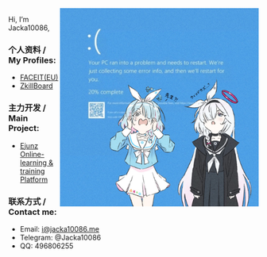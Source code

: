 <img align="right" src="image.jpg" width="400px" />

Hi, I’m Jacka10086,

### 个人资料 / My Profiles:
- [FACEIT(EU)](https://faceittracker.net/players/Jacka1-)
- [ZkillBoard](https://zkillboard.com/character/2121647240/)

### 主力开发 / Main Project:
- [Ejunz Online-learning & training Platform](https://github.com/ejunz-dev/Ejunz)

### 联系方式 / Contact me:
- Email: i@jacka10086.me
- Telegram: @Jacka10086
- QQ: 496806255
